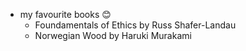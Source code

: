 * my favourite books :blush:
  * Foundamentals of Ethics by Russ Shafer-Landau
  * Norwegian Wood by Haruki Murakami
